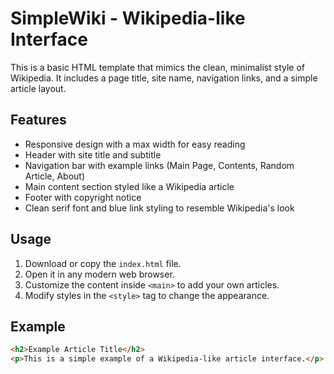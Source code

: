 # SimpleWiki - Wikipedia-like Interface

This is a basic HTML template that mimics the clean, minimalist style of Wikipedia. It includes a page title, site name, navigation links, and a simple article layout.

## Features

- Responsive design with a max width for easy reading
- Header with site title and subtitle
- Navigation bar with example links (Main Page, Contents, Random Article, About)
- Main content section styled like a Wikipedia article
- Footer with copyright notice
- Clean serif font and blue link styling to resemble Wikipedia's look

## Usage

1. Download or copy the `index.html` file.
2. Open it in any modern web browser.
3. Customize the content inside `<main>` to add your own articles.
4. Modify styles in the `<style>` tag to change the appearance.

## Example

```html
<h2>Example Article Title</h2>
<p>This is a simple example of a Wikipedia-like article interface.</p>




